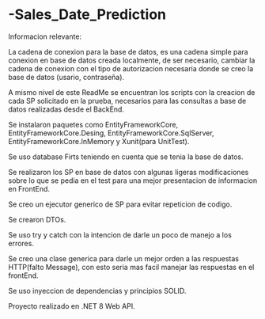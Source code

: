 # -Sales_Date_Prediction

Informacion relevante:

La cadena de conexion para la base de datos, es una cadena simple para conexion en base de datos creada localmente, de ser necesario, cambiar la cadena de conexion con el tipo de autorizacion necesaria donde se creo la base de datos (usario, contraseña).

A mismo nivel de este ReadMe se encuentran los scripts con la creacion de cada SP solicitado en la prueba, necesarios para las consultas a base de datos realizadas desde el BackEnd.

Se instalaron paquetes como EntityFrameworkCore, EntityFrameworkCore.Desing, EntityFrameworkCore.SqlServer, EntityFrameworkCore.InMemory y Xunit(para UnitTest).

Se uso database Firts teniendo en cuenta que se tenia la base de datos.

Se realizaron los SP en base de datos con algunas ligeras modificaciones sobre lo que se pedia en el test para una mejor presentacion de informacion en FrontEnd.

Se creo un ejecutor generico de SP para evitar repeticion de codigo.

Se crearon DTOs.

Se uso try y catch con la intencion de darle un poco de manejo a los errores.

Se creo una clase generica para darle un mejor orden a las respuestas HTTP(falto Message), con esto seria mas facil manejar las respuestas en el frontEnd.

Se uso inyeccion de dependencias y principios SOLID.

Proyecto realizado en .NET 8 Web API.


